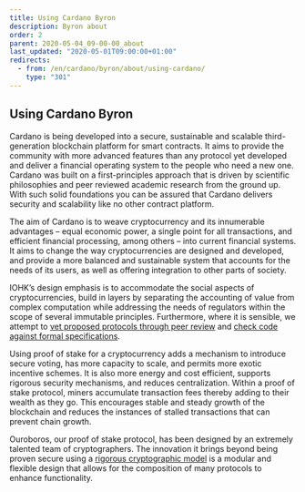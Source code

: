```yaml
---
title: Using Cardano Byron
description: Byron about
order: 2
parent: 2020-05-04_09-00-00_about
last_updated: "2020-05-01T09:00:00+01:00"
redirects:
  - from: /en/cardano/byron/about/using-cardano/
    type: "301"
---
```

## Using Cardano Byron

Cardano is being developed into a secure, sustainable and scalable third-generation blockchain platform for smart contracts. It aims to provide the community with more advanced features than any protocol yet developed and deliver a financial operating system to the people who need a new one. Cardano was built on a first-principles approach that is driven by scientific philosophies and peer reviewed academic research from the ground up. With such solid foundations you can be assured that Cardano delivers security and scalability like no other contract platform.

The aim of Cardano is to weave cryptocurrency and its innumerable advantages – equal economic power, a single point for all transactions, and efficient financial processing, among others – into current financial systems. It aims to change the way cryptocurrencies are designed and developed, and provide a more balanced and sustainable system that accounts for the needs of its users, as well as offering integration to other parts of society.

IOHK’s design emphasis is to accommodate the social aspects of cryptocurrencies, build in layers by separating the accounting of value from complex computation while addressing the needs of regulators within the scope of several immutable principles. Furthermore, where it is sensible, we attempt to [vet proposed protocols through peer review](https://iohk.io/blog/proof-of-stake-protocol-ouroboros-at-crypto-17/) and [check code against formal specifications](https://iohk.io/blog/cryptocurrencies-need-a-safeguard-to-prevent-another-DAO-disaster/).

Using proof of stake for a cryptocurrency adds a mechanism to introduce secure voting, has more capacity to scale, and permits more exotic incentive schemes. It is also more energy and cost efficient, supports rigorous security mechanisms, and reduces centralization. Within a proof of stake protocol, miners accumulate transaction fees thereby adding to their wealth as they go. This encourages stable and steady growth of the blockchain and reduces the instances of stalled transactions that can prevent chain growth.

Ouroboros, our proof of stake protocol, has been designed by an extremely talented team of cryptographers. The innovation it brings beyond being proven secure using a [rigorous cryptographic model](https://eprint.iacr.org/2014/765.pdf) is a modular and flexible design that allows for the composition of many protocols to enhance functionality. 

